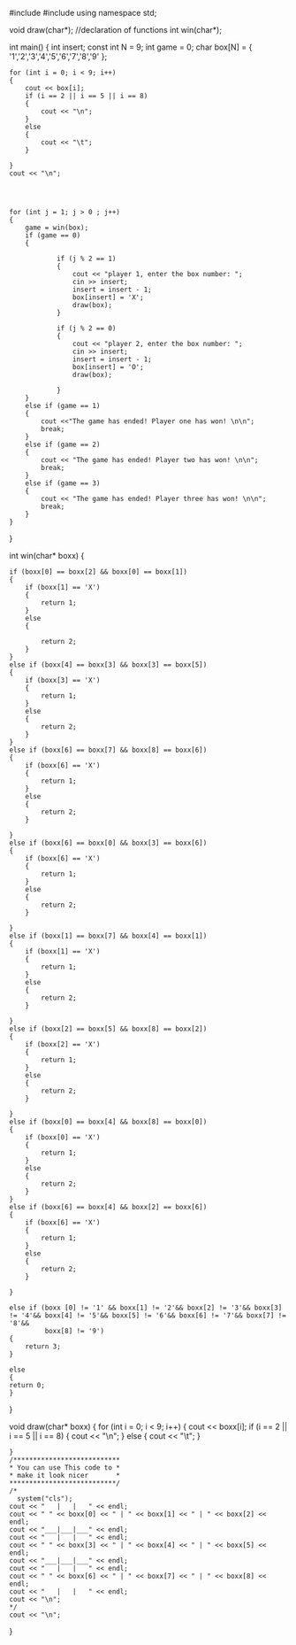 #include <iostream>
#include <string>
using namespace std;
 
 
void draw(char*);     //declaration of functions
int win(char*);
 
int main()
{
    int insert;
    const int N = 9;
    int game = 0;
    char box[N] = { '1','2','3','4','5','6','7','8','9' };
 
 
 
    for (int i = 0; i < 9; i++)
    {
        cout << box[i];
        if (i == 2 || i == 5 || i == 8)
        {
            cout << "\n";
        }
        else
        {
            cout << "\t";
        }
 
    }
    cout << "\n";
 
 
 
 
    for (int j = 1; j > 0 ; j++)
    {
        game = win(box);
        if (game == 0)
        {
            
                if (j % 2 == 1)
                {
                    cout << "player 1, enter the box number: ";
                    cin >> insert;
                    insert = insert - 1;
                    box[insert] = 'X';
                    draw(box);
                }
 
                if (j % 2 == 0)
                {
                    cout << "player 2, enter the box number: ";
                    cin >> insert;
                    insert = insert - 1;
                    box[insert] = 'O';
                    draw(box);
 
                }
        }
        else if (game == 1)
        {
            cout <<"The game has ended! Player one has won! \n\n";
            break;
        }
        else if (game == 2)
        {
            cout << "The game has ended! Player two has won! \n\n";
            break;
        }
        else if (game == 3)
        {
            cout << "The game has ended! Player three has won! \n\n";
            break;
        }
    }
 
}
 
 
 
int win(char* boxx)
{
    
    if (boxx[0] == boxx[2] && boxx[0] == boxx[1])
    {
        if (boxx[1] == 'X')
        {
            return 1;
        }
        else
        {
 
            return 2;
        }
    }
    else if (boxx[4] == boxx[3] && boxx[3] == boxx[5])
    {
        if (boxx[3] == 'X')
        {
            return 1;
        }
        else
        {
            return 2;
        }
    }
    else if (boxx[6] == boxx[7] && boxx[8] == boxx[6])
    {
        if (boxx[6] == 'X')
        {
            return 1;
        }
        else
        {
            return 2;
        }
 
    }
    else if (boxx[6] == boxx[0] && boxx[3] == boxx[6])
    {
        if (boxx[6] == 'X')
        {
            return 1;
        }
        else
        {
            return 2;
        }
 
    }
    else if (boxx[1] == boxx[7] && boxx[4] == boxx[1])
    {
        if (boxx[1] == 'X')
        {
            return 1;
        }
        else
        {
            return 2;
        }
 
    }
    else if (boxx[2] == boxx[5] && boxx[8] == boxx[2])
    {
        if (boxx[2] == 'X')
        {
            return 1;
        }
        else
        {
            return 2;
        }
 
    }
    else if (boxx[0] == boxx[4] && boxx[8] == boxx[0])
    {
        if (boxx[0] == 'X')
        {
            return 1;
        }
        else
        {
            return 2;
        }
    }
    else if (boxx[6] == boxx[4] && boxx[2] == boxx[6])
    {
        if (boxx[6] == 'X')
        {
            return 1;
        }
        else
        {
            return 2;
        }
 
    }
    
    else if (boxx [0] != '1' && boxx[1] != '2'&& boxx[2] != '3'&& boxx[3] != '4'&& boxx[4] != '5'&& boxx[5] != '6'&& boxx[6] != '7'&& boxx[7] != '8'&&
             boxx[8] != '9')
    {
        return 3;
    }
    
    else
    {
    return 0;
    }
}
 
void draw(char* boxx)
{
    for (int i = 0; i < 9; i++)
    {
        cout << boxx[i];
        if (i == 2 || i == 5 || i == 8)
        {
            cout << "\n";
        }
        else
        {
            cout << "\t";
        }
 
    }
    /***************************
    * You can use This code to *
    * make it look nicer       *
    ***************************/
    /*
      system("cls");
    cout << "   |   |   " << endl;
    cout << " " << boxx[0] << " | " << boxx[1] << " | " << boxx[2] << endl;
    cout << "___|___|___" << endl;
    cout << "   |   |   " << endl;
    cout << " " << boxx[3] << " | " << boxx[4] << " | " << boxx[5] << endl;
    cout << "___|___|___" << endl;
    cout << "   |   |   " << endl;
    cout << " " << boxx[6] << " | " << boxx[7] << " | " << boxx[8] << endl;
    cout << "   |   |   " << endl;
    cout << "\n";
    */
    cout << "\n";
}
